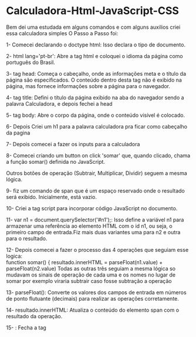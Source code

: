 # Calculadora-Html-JavaScript-CSS
Bem dei uma estudada em alguns comandos e com alguns auxilios criei essa calculadora simples
O Passo a Passo foi: 

1- Comecei declarando o doctype html: Isso declara o tipo de documento.

2- html lang='pt-br': Abre a tag html e coloquei o idioma da página como português do Brasil.

3- tag head: Começa o cabeçalho, onde as informações meta e o título da página são especificados. O conteúdo dentro desta tag não é exibido na página, mas fornece informações sobre a página para o navegador.

4- tag title: Defini o título da página exibido na aba do navegador sendo a palavra Calculadora, e depois fechei a head

5- tag body: Abre o corpo da página, onde o conteúdo visível é colocado.

6- Depois Criei um h1 para a palavra calculadora pra ficar como cabeçalho da pagina

7- Depois comecei a fazer os inputs para a calculadora 

8- Comecei criando um button on click 'somar' que, quando clicado, chama a função somar() definida no JavaScript.

Outros botões de operação (Subtrair, Multiplicar, Dividir) seguem a mesma lógica.

9- fiz um comando de span que é um espaço reservado onde o resultado será exibido. Inicialmente, está vazio.

10- Criei a tag script para incorporar código JavaScript no documento.

11- var n1 = document.querySelector('#n1');: Isso define a variável n1 para armazenar uma referência ao elemento HTML com o id n1, ou seja, o primeiro campo de entrada.Fiz mais duas variantes uma para n2 e outra para o resultado.

12- Depois comecei a fazer o processo das 4 operações que seguiam esse logica:                                              
  function somar() {
            resultado.innerHTML = parseFloat(n1.value) + parseFloat(n2.value)
Todas as outras três seguiam a mesma lógica so mudavam os sinais de operação de cada uma e os nomes no lugar de somar por exemplo viraria subtrair caso fosse subtração a operação

13- parseFloat(): Converte os valores dos campos de entrada em números de ponto flutuante (decimais) para realizar as operações corretamente.

14- resultado.innerHTML: Atualiza o conteúdo do elemento span com o resultado da operação.

15- </script>: Fecha a tag <script>.

16- Fechei as Tags Body e Html

Extra: Não Cheguei a colocar a parte de CSS por que é mais por estilo de cada um fazer do seu proprio gosto
Agora para o css funcionar vc precisar criar um index.css e no index.html criar um caminho para acessar ele usando = link rell='' href='' type=''
